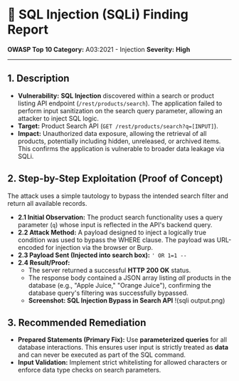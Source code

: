 # 🦠 SQL Injection (SQLi) Finding Report

**OWASP Top 10 Category:** A03:2021 - Injection
**Severity:** **High**

---

## 1. Description

* **Vulnerability:** **SQL Injection** discovered within a search or product listing API endpoint (`/rest/products/search`). The application failed to perform input sanitization on the search query parameter, allowing an attacker to inject SQL logic.
* **Target:** Product Search API (`GET /rest/products/search?q=[INPUT]`).
* **Impact:** Unauthorized data exposure, allowing the retrieval of all products, potentially including hidden, unreleased, or archived items. This confirms the application is vulnerable to broader data leakage via SQLi.

## 2. Step-by-Step Exploitation (Proof of Concept)

The attack uses a simple tautology to bypass the intended search filter and return all available records.

* **2.1 Initial Observation:** The product search functionality uses a query parameter (`q`) whose input is reflected in the API's backend query.
* **2.2 Attack Method:** A payload designed to inject a logically true condition was used to bypass the WHERE clause. The payload was URL-encoded for injection via the browser or Burp.
* **2.3 Payload Sent (Injected into search box):** ` ' OR 1=1 -- `
* **2.4 Result/Proof:**
    * The server returned a successful **HTTP 200 OK** status.
    * The response body contained a JSON array listing *all* products in the database (e.g., "Apple Juice," "Orange Juice"), confirming the database query's filtering was successfully bypassed.
    * **Screenshot: SQL Injection Bypass in Search API**
        !(sqli output.png)

## 3. Recommended Remediation

* **Prepared Statements (Primary Fix):** Use **parameterized queries** for all database interactions. This ensures user input is strictly treated as **data** and can never be executed as part of the SQL command.
* **Input Validation:** Implement strict whitelisting for allowed characters or enforce data type checks on search parameters.
